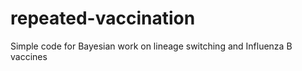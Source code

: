 repeated-vaccination
====================

Simple code for Bayesian work on lineage switching and Influenza B vaccines

